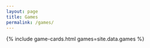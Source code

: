 ```yaml
---
layout: page
title: Games
permalink: /games/
---
```


{% include game-cards.html games=site.data.games %}
